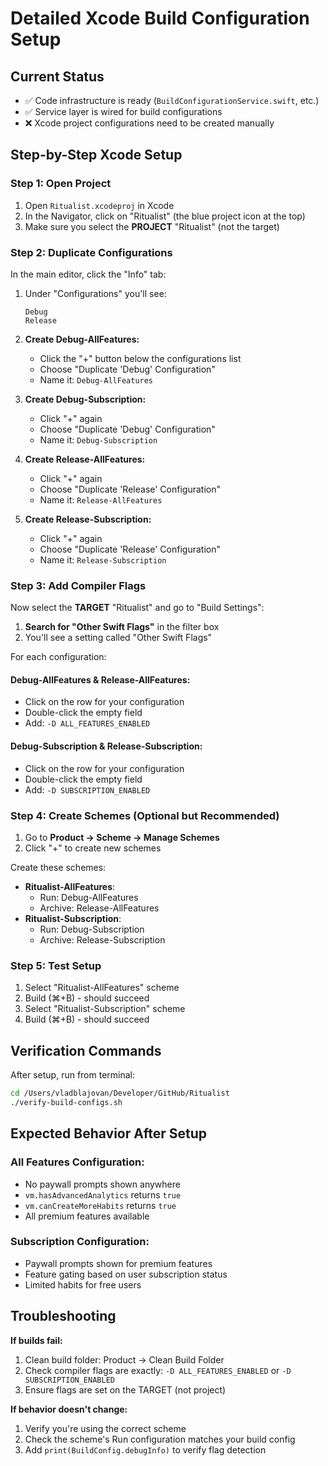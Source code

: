 # Detailed Xcode Build Configuration Setup

## Current Status
- ✅ Code infrastructure is ready (`BuildConfigurationService.swift`, etc.)
- ✅ Service layer is wired for build configurations
- ❌ Xcode project configurations need to be created manually

## Step-by-Step Xcode Setup

### Step 1: Open Project
1. Open `Ritualist.xcodeproj` in Xcode
2. In the Navigator, click on "Ritualist" (the blue project icon at the top)
3. Make sure you select the **PROJECT** "Ritualist" (not the target)

### Step 2: Duplicate Configurations
In the main editor, click the "Info" tab:

1. Under "Configurations" you'll see:
   ```
   Debug
   Release
   ```

2. **Create Debug-AllFeatures:**
   - Click the "+" button below the configurations list
   - Choose "Duplicate 'Debug' Configuration"
   - Name it: `Debug-AllFeatures`

3. **Create Debug-Subscription:**
   - Click "+" again
   - Choose "Duplicate 'Debug' Configuration"  
   - Name it: `Debug-Subscription`

4. **Create Release-AllFeatures:**
   - Click "+" again
   - Choose "Duplicate 'Release' Configuration"
   - Name it: `Release-AllFeatures`

5. **Create Release-Subscription:**
   - Click "+" again
   - Choose "Duplicate 'Release' Configuration"
   - Name it: `Release-Subscription`

### Step 3: Add Compiler Flags
Now select the **TARGET** "Ritualist" and go to "Build Settings":

1. **Search for "Other Swift Flags"** in the filter box
2. You'll see a setting called "Other Swift Flags"

For each configuration:

#### Debug-AllFeatures & Release-AllFeatures:
- Click on the row for your configuration
- Double-click the empty field
- Add: `-D ALL_FEATURES_ENABLED`

#### Debug-Subscription & Release-Subscription:
- Click on the row for your configuration  
- Double-click the empty field
- Add: `-D SUBSCRIPTION_ENABLED`

### Step 4: Create Schemes (Optional but Recommended)
1. Go to **Product → Scheme → Manage Schemes**
2. Click "+" to create new schemes

Create these schemes:
- **Ritualist-AllFeatures**: 
  - Run: Debug-AllFeatures
  - Archive: Release-AllFeatures
- **Ritualist-Subscription**:
  - Run: Debug-Subscription  
  - Archive: Release-Subscription

### Step 5: Test Setup
1. Select "Ritualist-AllFeatures" scheme
2. Build (⌘+B) - should succeed
3. Select "Ritualist-Subscription" scheme
4. Build (⌘+B) - should succeed

## Verification Commands
After setup, run from terminal:
```bash
cd /Users/vladblajovan/Developer/GitHub/Ritualist
./verify-build-configs.sh
```

## Expected Behavior After Setup

### All Features Configuration:
- No paywall prompts shown anywhere
- `vm.hasAdvancedAnalytics` returns `true`
- `vm.canCreateMoreHabits` returns `true`  
- All premium features available

### Subscription Configuration:
- Paywall prompts shown for premium features
- Feature gating based on user subscription status
- Limited habits for free users

## Troubleshooting

**If builds fail:**
1. Clean build folder: Product → Clean Build Folder
2. Check compiler flags are exactly: `-D ALL_FEATURES_ENABLED` or `-D SUBSCRIPTION_ENABLED`
3. Ensure flags are set on the TARGET (not project)

**If behavior doesn't change:**
1. Verify you're using the correct scheme
2. Check the scheme's Run configuration matches your build config
3. Add `print(BuildConfig.debugInfo)` to verify flag detection